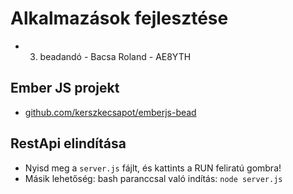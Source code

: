 # Alkalmazások fejlesztése
- 3. beadandó - Bacsa Roland - AE8YTH

## Ember JS projekt
- [github.com/kerszkecsapot/emberjs-bead](https://github.com/kerszkecsapot/emberjs-bead/)

## RestApi elindítása
- Nyisd meg a `server.js` fájlt, és kattints a RUN feliratú gombra!
- Másik lehetőség: bash paranccsal való indítás: `node server.js`